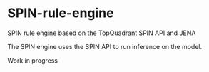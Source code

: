 # SPIN-rule-engine
SPIN rule engine based on the TopQuadrant SPIN API and JENA

The SPIN engine uses the SPIN API to run inference on the model.

Work in progress
